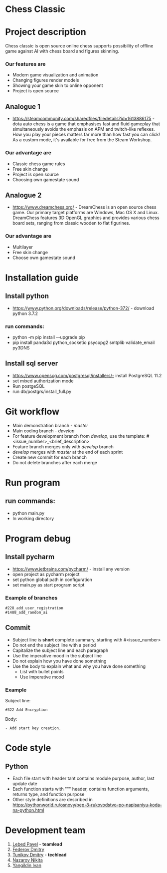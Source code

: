 # Chess Classic 
# Project description
Chess classic is open source online chess supports possibility of
offline game against AI with chess board and figures skinning. 
### Our features are
* Modern game visualization and animation
* Changing figures render models
* Showing your game skin to online opponent
* Project is open source
## Analogue 1
* https://steamcommunity.com/sharedfiles/filedetails?id=1613886175 - dota auto chess
 is a game that emphasises fast and fluid gameplay that simultaneously avoids the emphasis on APM and twitch-like
 reflexes. How you play your pieces matters far more than how fast you can click! 
 As a custom mode, it's available for free from the Steam Workshop.
### Our advantage are
* Classic chess game rules 
* Free skin change
* Project is open source
* Choosing own gamestate sound
## Analogue 2
* https://www.dreamchess.org/ - DreamChess is an open source chess game. 
 Our primary target platforms are Windows, Mac OS X and Linux. 
 DreamChess features 3D OpenGL graphics and provides various chess board sets, 
 ranging from classic wooden to flat figurines.
### Our advantage are
* Multilayer 
* Free skin change
* Choose own gamestate sound
# Installation guide
## Install python
* https://www.python.org/downloads/release/python-372/ - download python 3.7.2
### run commands:
* python -m pip install --upgrade pip
* pip install panda3d python_socketio psycopg2 smtplib validate_email py3DNS
## Install sql server
* https://www.openscg.com/postgresql/installers/- install PostgreSQL 11.2 
* set mixed authorization mode
* Run postgeSQL
* run db/postgrs/install_full.py
# Git workflow
* Main demonstration branch - *master*
* Main coding branch - *develop*
* For feature development branch from *develop*, use the template: #<issue_number>_<brief_description>
* Feature branch merges only with *develop* branch
* *develop* merges with *master* at the end of each sprint
* Create new commit for each branch
* Do not delete branches after each merge
# Run program
## run commands:
* python main.py
* In working directory
# Program debug
## Install pycharm
* https://www.jetbrains.com/pycharm/ - install any version
* open project as pycharm project
* set python global path in configuration
* set main.py as start program script
### Example of branches
```
#228_add_user_registration
#1488_add_random_ai
```
## Commit
* Subject line is **short** complete summary, starting with #<issue_number>
* Do not end the subject line with a period
* Capitalize the subject line and each paragraph
* Use the imperative mood in the subject line
* Do not explain how you have done something
* Use the body to explain what and why you have done something
  * List with bullet points
  * Use imperative mood

### Example
Subject line:
```
#322 Add Encryption
```
Body:
```
- Add start key creation.
```
# Code style
## Python
* Each file start with header taht contains module purpose, author, last update date
* Each function starts with """ header, contains function arguments, returns type, and function purpose
* Other style definitions are described in https://pythonworld.ru/osnovy/pep-8-rukovodstvo-po-napisaniyu-koda-na-python.html

# Development team
1) [Lebed Pavel](https://github.com/PavelLebed20) - **teamlead**
2) [Federov Dmitry](https://github.com/dimaaa1fed)
3) [Tunikov Dmitry](https://github.com/DmitriiTunikov) - **techlead**
4) [Nazarov Nikita](https://github.com/nekit-000000)
5) [Yangildin Ivan](https://github.com/IvanYangildin)
